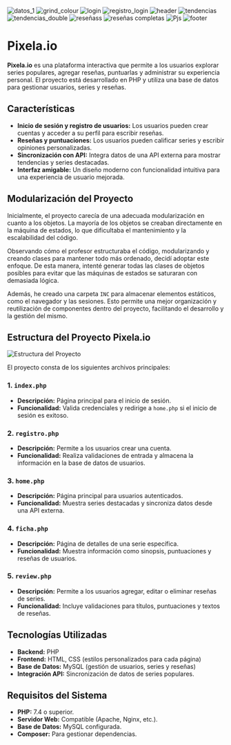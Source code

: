 ![datos_1](https://github.com/user-attachments/assets/9809f359-e4a4-4c77-8144-7fc5a4b55a58)
![grind_colour](https://github.com/user-attachments/assets/c3194929-c906-4cc7-9d4f-9e1912a0121c)
![login](https://github.com/user-attachments/assets/99c60e1c-8005-4969-bfc0-30450f318a02)
![registro_login](https://github.com/user-attachments/assets/f712c74f-cc8b-4bb6-9541-e89ace61786c)
![header](https://github.com/user-attachments/assets/7e3bcec4-bfd2-4a69-b373-7d8ce0364b49)
![tendencias](https://github.com/user-attachments/assets/1c44578e-ccf2-4f81-a069-5dcba2fd9348)
![tendencias_double](https://github.com/user-attachments/assets/b4e8a139-4ea6-49b3-aa20-60eb2111e716)
![reseñass](https://github.com/user-attachments/assets/5d30b8d5-7ceb-401d-a6e7-78a5805bf518)
![reseñas completas](https://github.com/user-attachments/assets/55e17d81-d3a2-4810-baae-0f954e0fb85e)
![Pjs](https://github.com/user-attachments/assets/aaacda69-1feb-4910-821b-d9806b6e9811)
![footer](https://github.com/user-attachments/assets/32d21ec9-fbcc-4abe-bb08-f767a596327a)



# Pixela.io


**Pixela.io** es una plataforma interactiva que permite a los usuarios explorar series populares, agregar reseñas, puntuarlas y administrar su experiencia personal. El proyecto está desarrollado en PHP y utiliza una base de datos para gestionar usuarios, series y reseñas.

## Características

- **Inicio de sesión y registro de usuarios:** Los usuarios pueden crear cuentas y acceder a su perfil para escribir reseñas.
- **Reseñas y puntuaciones:** Los usuarios pueden calificar series y escribir opiniones personalizadas.
- **Sincronización con API:** Integra datos de una API externa para mostrar tendencias y series destacadas.
- **Interfaz amigable:** Un diseño moderno con funcionalidad intuitiva para una experiencia de usuario mejorada.

## Modularización del Proyecto

Inicialmente, el proyecto carecía de una adecuada modularización en cuanto a los objetos. La mayoría de los objetos se creaban directamente en la máquina de estados, lo que dificultaba el mantenimiento y la escalabilidad del código.

Observando cómo el profesor estructuraba el código, modularizando y creando clases para mantener todo más ordenado, decidí adoptar este enfoque. De esta manera, intenté generar todas las clases de objetos posibles para evitar que las máquinas de estados se saturaran con demasiada lógica.

Además, he creado una carpeta `INC` para almacenar elementos estáticos, como el navegador y las sesiones. Esto permite una mejor organización y reutilización de componentes dentro del proyecto, facilitando el desarrollo y la gestión del mismo.

## Estructura del Proyecto Pixela.io

![Estructura del Proyecto](https://github.com/user-attachments/assets/ec19e8c4-2831-4bd6-b2e2-54a219b81a8d)

El proyecto consta de los siguientes archivos principales:

### 1. `index.php`
- **Descripción:** Página principal para el inicio de sesión.
- **Funcionalidad:** Valida credenciales y redirige a `home.php` si el inicio de sesión es exitoso.

### 2. `registro.php`
- **Descripción:** Permite a los usuarios crear una cuenta.
- **Funcionalidad:** Realiza validaciones de entrada y almacena la información en la base de datos de usuarios.

### 3. `home.php`
- **Descripción:** Página principal para usuarios autenticados.
- **Funcionalidad:** Muestra series destacadas y sincroniza datos desde una API externa.

### 4. `ficha.php`
- **Descripción:** Página de detalles de una serie específica.
- **Funcionalidad:** Muestra información como sinopsis, puntuaciones y reseñas de usuarios.

### 5. `review.php`
- **Descripción:** Permite a los usuarios agregar, editar o eliminar reseñas de series.
- **Funcionalidad:** Incluye validaciones para títulos, puntuaciones y textos de reseñas.

## Tecnologías Utilizadas

- **Backend:** PHP
- **Frontend:** HTML, CSS (estilos personalizados para cada página)
- **Base de Datos:** MySQL (gestión de usuarios, series y reseñas)
- **Integración API:** Sincronización de datos de series populares.

## Requisitos del Sistema

- **PHP:** 7.4 o superior.
- **Servidor Web:** Compatible (Apache, Nginx, etc.).
- **Base de Datos:** MySQL configurada.
- **Composer:** Para gestionar dependencias.

